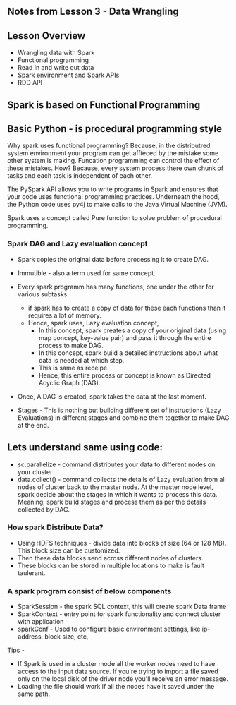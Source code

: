 ## Notes from Lesson 3 - Data Wrangling

## Lesson Overview
- Wrangling data with Spark
- Functional programming
- Read in and write out data
- Spark environment and Spark APIs
- RDD API


## Spark is based on Functional Programming
## Basic Python - is procedural programming style

Why spark uses functional programming?
Because, in the distributred system environment your program can get affteced by the mistake some other system is making.
Funcation programming can control the effect of these mistakes. How?
Because, every system process there own chunk of tasks and each task is independent of each other.

The PySpark API allows you to write programs in Spark and ensures that your code uses functional programming practices. Underneath the hood, the Python code uses py4j to make calls to the Java Virtual Machine (JVM).

Spark uses a concept called Pure function to solve problem of procedural programming.

### Spark DAG and Lazy evaluation concept 
- Spark copies the original data before processing it to create DAG.
- Immutible - also a term used for same concept.
- Every spark programm has many functions, one under the other for various subtasks.
    - if spark has to create a copy of data for these each functions than it requires a lot of memory.
    - Hence, spark uses, Lazy evaluation concept,
        - In this concept, spark creates a copy of your original data (using map concept, key-value pair) and pass it through the entire process to make DAG.
        - In this concept, spark build a detailed instructions about what data is needed at which step.
        - This is same as receipe.
        - Hence, this entire process or concept is known as Directed Acyclic Graph (DAG).

- Once, A DAG is created, spark takes the data at the last moment.
- Stages - This is nothing but building different set of instructions (Lazy Evaluations) in different stages and combine them together to make DAG at the end.


## Lets understand same using code:
- sc.parallelize - command distributes your data to different nodes on your cluster
- data.collect() - command collects the details of Lazy evaluation from all nodes of cluster back to the master node. At the master node level, spark decide about the stages in which it wants to process this data. Meaning, spark build stages and process them as per the details collected by DAG.

### How spark Distribute Data?
- Using HDFS techniques - divide data into blocks of size (64 or 128 MB). This block size can be customized.
- Then these data blocks send across different nodes of clusters.
- These blocks can be stored in multiple locations to make is fault taulerant.

### A spark program consist of below components
- SparkSession - the spark SQL context, this will create spark Data frame
- SparkContext - entry point for spark functionality and connect cluster with application
- sparkConf - Used to configure basic environment settings, like ip-address, block size, etc,

Tips - 
- If Spark is used in a cluster mode all the worker nodes need to have access to the input data source. If you're trying to import a file saved only on the local disk of the driver node you'll receive an error message.
- Loading the file should work if all the nodes have it saved under the same path.









